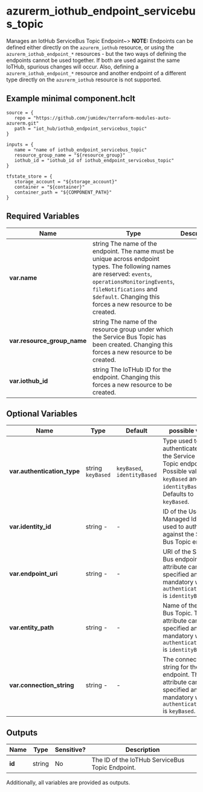 # azurerm_iothub_endpoint_servicebus_topic

Manages an IotHub ServiceBus Topic Endpoint~> **NOTE:** Endpoints can be defined either directly on the `azurerm_iothub` resource, or using the `azurerm_iothub_endpoint_*` resources - but the two ways of defining the endpoints cannot be used together. If both are used against the same IoTHub, spurious changes will occur. Also, defining a `azurerm_iothub_endpoint_*` resource and another endpoint of a different type directly on the `azurerm_iothub` resource is not supported.

## Example minimal component.hclt

```hcl
source = {
   repo = "https://github.com/jumidev/terraform-modules-auto-azurerm.git" 
   path = "iot_hub/iothub_endpoint_servicebus_topic" 
}

inputs = {
   name = "name of iothub_endpoint_servicebus_topic" 
   resource_group_name = "${resource_group}" 
   iothub_id = "iothub_id of iothub_endpoint_servicebus_topic" 
}

tfstate_store = {
   storage_account = "${storage_account}" 
   container = "${container}" 
   container_path = "${COMPONENT_PATH}" 
}

```

## Required Variables

| Name | Type |  Description |
| ---- | --------- |  ----------- |
| **var.name** | string  The name of the endpoint. The name must be unique across endpoint types. The following names are reserved: `events`, `operationsMonitoringEvents`, `fileNotifications` and `$default`. Changing this forces a new resource to be created. | 
| **var.resource_group_name** | string  The name of the resource group under which the Service Bus Topic has been created. Changing this forces a new resource to be created. | 
| **var.iothub_id** | string  The IoTHub ID for the endpoint. Changing this forces a new resource to be created. | 

## Optional Variables

| Name | Type |  Default  |  possible values |  Description |
| ---- | --------- |  ----------- | ----------- | ----------- |
| **var.authentication_type** | string  `keyBased`  |  `keyBased`, `identityBased`  |  Type used to authenticate against the Service Bus Topic endpoint. Possible values are `keyBased` and `identityBased`. Defaults to `keyBased`. | 
| **var.identity_id** | string  -  |  -  |  ID of the User Managed Identity used to authenticate against the Service Bus Topic endpoint. | 
| **var.endpoint_uri** | string  -  |  -  |  URI of the Service Bus endpoint. This attribute can only be specified and is mandatory when `authentication_type` is `identityBased`. | 
| **var.entity_path** | string  -  |  -  |  Name of the Service Bus Topic. This attribute can only be specified and is mandatory when `authentication_type` is `identityBased`. | 
| **var.connection_string** | string  -  |  -  |  The connection string for the endpoint. This attribute can only be specified and is mandatory when `authentication_type` is `keyBased`. | 



## Outputs

| Name | Type | Sensitive? | Description |
| ---- | ---- | --------- | --------- |
| **id** | string | No  | The ID of the IoTHub ServiceBus Topic Endpoint. | 

Additionally, all variables are provided as outputs.
